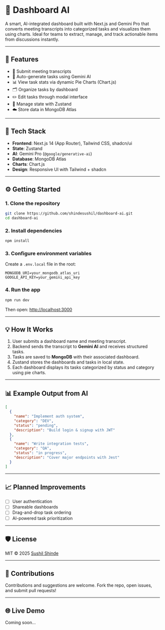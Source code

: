 # 🧠 Dashboard AI

A smart, AI-integrated dashboard built with Next.js and Gemini Pro that converts meeting transcripts into categorized tasks and visualizes them using charts. Ideal for teams to extract, manage, and track actionable items from discussions instantly.

---

## 🚀 Features

- 📝 Submit meeting transcripts
- 🤖 Auto-generate tasks using Gemini AI
- 📊 View task stats via dynamic Pie Charts (Chart.js)
- 🗂️ Organize tasks by dashboard
- ✏️ Edit tasks through modal interface
- 🧠 Manage state with Zustand
- ☁️ Store data in MongoDB Atlas

---

## 🧱 Tech Stack

- **Frontend**: Next.js 14 (App Router), Tailwind CSS, shadcn/ui
- **State**: Zustand
- **AI**: Gemini Pro (`@google/generative-ai`)
- **Database**: MongoDB Atlas
- **Charts**: Chart.js
- **Design**: Responsive UI with Tailwind + shadcn

---


## ⚙️ Getting Started

### 1. Clone the repository

```bash
git clone https://github.com/shindesushil/dashboard-ai.git
cd dashboard-ai
```

### 2. Install dependencies

```bash
npm install
```

### 3. Configure environment variables

Create a `.env.local` file in the root:

```env
MONGODB_URI=your_mongodb_atlas_uri
GOOGLE_API_KEY=your_gemini_api_key
```

### 4. Run the app

```bash
npm run dev
```

Then open: [http://localhost:3000](http://localhost:3000)

---

## 💡 How It Works

1. User submits a dashboard name and meeting transcript.
2. Backend sends the transcript to **Gemini AI** and receives structured tasks.
3. Tasks are saved to **MongoDB** with their associated dashboard.
4. Zustand stores the dashboards and tasks in local state.
5. Each dashboard displays its tasks categorized by status and category using pie charts.

---

## 📊 Example Output from AI

```json
[
  {
    "name": "Implement auth system",
    "category": "DEV",
    "status": "pending",
    "description": "Build login & signup with JWT"
  },
  {
    "name": "Write integration tests",
    "category": "QA",
    "status": "in progress",
    "description": "Cover major endpoints with Jest"
  }
]
```

---

## 📈 Planned Improvements

- [ ] User authentication
- [ ] Shareable dashboards
- [ ] Drag-and-drop task ordering
- [ ] AI-powered task prioritization

---

## 🛡️ License

MIT © 2025 [Sushil Shinde](https://github.com/shindesushil)

---

## 🙌 Contributions

Contributions and suggestions are welcome. Fork the repo, open issues, and submit pull requests!

---

## 🌐 Live Demo

Coming soon…
